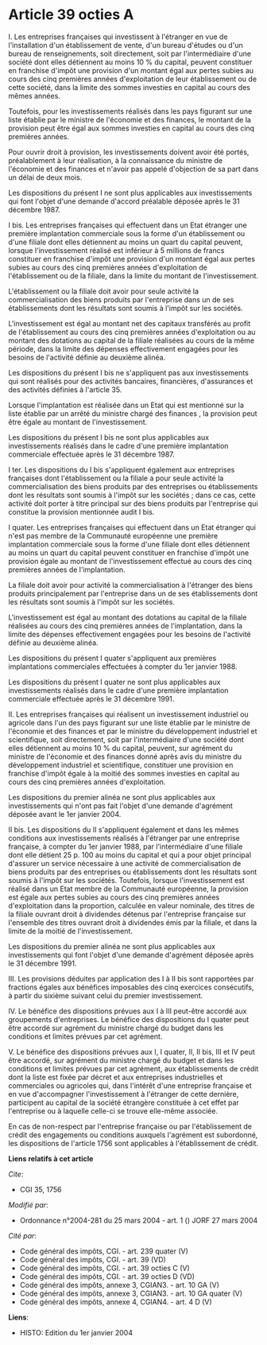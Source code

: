 # Article 39 octies A

I. Les entreprises françaises qui investissent à l'étranger en vue de l'installation d'un établissement de vente, d'un bureau
d'études ou d'un bureau de renseignements, soit directement, soit par l'intermédiaire d'une société dont elles détiennent au
moins 10 % du capital, peuvent constituer en franchise d'impôt une provision d'un montant égal aux pertes subies au cours des
cinq premières années d'exploitation de leur établissement ou de cette société, dans la limite des sommes investies en
capital au cours des mêmes années.

Toutefois, pour les investissements réalisés dans les pays figurant sur une liste établie par le ministre de l'économie et
des finances, le montant de la provision peut être égal aux sommes investies en capital au cours des cinq premières années.

Pour ouvrir droit à provision, les investissements doivent avoir été portés, préalablement à leur réalisation, à la
connaissance du ministre de l'économie et des finances et n'avoir pas appelé d'objection de sa part dans un délai de deux
mois.

Les dispositions du présent I ne sont plus applicables aux investissements qui font l'objet d'une demande d'accord préalable
déposée après le 31 décembre 1987.

I bis. Les entreprises françaises qui effectuent dans un Etat étranger une première implantation commerciale sous la forme
d'un établissement ou d'une filiale dont elles détiennent au moins un quart du capital peuvent, lorsque l'investissement
réalisé est inférieur à 5 millions de francs constituer en franchise d'impôt une provision d'un montant égal aux pertes
subies au cours des cinq premières années d'exploitation de l'établissement ou de la filiale, dans la limite du montant de
l'investissement.

L'établissement ou la filiale doit avoir pour seule activité la commercialisation des biens produits par l'entreprise dans un
de ses établissements dont les résultats sont soumis à l'impôt sur les sociétés.

L'investissement est égal au montant net des capitaux transférés au profit de l'établissement au cours des cinq premières
années d'exploitation ou au montant des dotations au capital de la filiale réalisées au cours de la même période, dans la
limite des dépenses effectivement engagées pour les besoins de l'activité définie au deuxième alinéa.

Les dispositions du présent I bis ne s'appliquent pas aux investissements qui sont réalisés pour des activités bancaires,
financières, d'assurances et des activités définies à l'article 35.

Lorsque l'implantation est réalisée dans un Etat qui est mentionné sur la liste établie par un arrêté du ministre chargé des
finances , la provision peut être égale au montant de l'investissement.

Les dispositions du présent I bis ne sont plus applicables aux investissements réalisés dans le cadre d'une première
implantation commerciale effectuée après le 31 décembre 1987.

I ter. Les dispositions du I bis s'appliquent également aux entreprises françaises dont l'établissement ou la filiale a pour
seule activité la commercialisation des biens produits par des entreprises ou établissements dont les résultats sont soumis à
l'impôt sur les sociétés ; dans ce cas, cette activité doit porter à titre principal sur des biens produits par l'entreprise
qui constitue la provision mentionnée audit I bis.

I quater. Les entreprises françaises qui effectuent dans un Etat étranger qui n'est pas membre de la Communauté européenne
une première implantation commerciale sous la forme d'une filiale dont elles détiennent au moins un quart du capital peuvent
constituer en franchise d'impôt une provision égale au montant de l'investissement effectué au cours des cinq premières
années de l'implantation.

La filiale doit avoir pour activité la commercialisation à l'étranger des biens produits principalement par l'entreprise dans
un de ses établissements dont les  résultats sont soumis à l'impôt sur les sociétés.

L'investissement est égal au montant des dotations au capital de la filiale réalisées au cours des cinq premières années de
l'implantation, dans la limite des dépenses effectivement engagées pour les besoins de l'activité définie au deuxième alinéa.

Les dispositions du présent I quater s'appliquent aux premières implantations commerciales effectuées à compter du 1er
janvier 1988.

Les dispositions du présent I quater ne sont plus applicables aux investissements réalisés dans le cadre d'une première
implantation commerciale effectuée après le 31 décembre 1991.

II. Les entreprises françaises qui réalisent un investissement industriel ou agricole dans l'un des pays figurant sur une
liste établie par le ministre de l'économie et des finances et par le ministre du développement industriel et scientifique,
soit directement, soit par l'intermédiaire d'une société dont elles détiennent au moins 10 % du capital, peuvent, sur
agrément du ministre de l'économie et des finances donné après avis du ministre du développement industriel et scientifique,
constituer une provision en franchise d'impôt égale à la moitié des sommes investies en capital au cours des cinq premières
années d'exploitation.

Les dispositions du premier alinéa ne sont plus applicables aux investissements qui n'ont pas fait l'objet d'une demande
d'agrément déposée avant le 1er janvier 2004.

II bis. Les dispositions du II s'appliquent également et dans les mêmes conditions aux investissements réalisés à l'étranger
par une entreprise française, à compter du 1er janvier 1988, par l'intermédiaire d'une filiale dont elle détient 25 p. 100 au
moins du capital et qui a pour objet principal d'assurer un service nécessaire à une activité de commercialisation de biens
produits par des entreprises ou établissements dont les résultats sont soumis à l'impôt sur les sociétés. Toutefois, lorsque
l'investissement est réalisé dans un Etat membre de la Communauté européenne, la provision est égale aux pertes subies au
cours des cinq premières années d'exploitation dans la proportion, calculée en valeur nominale, des titres de la filiale
ouvrant droit à dividendes détenus par l'entreprise française sur l'ensemble des titres ouvrant droit à dividendes émis par
la filiale, et dans la limite de la moitié de l'investissement.

Les dispositions du premier alinéa ne sont plus applicables aux investissements qui font l'objet d'une demande d'agrément
déposée après le 31 décembre 1991.

III. Les provisions déduites par application des I à II bis sont rapportées par fractions égales aux bénéfices imposables des
cinq exercices consécutifs, à partir du sixième suivant celui du premier investissement.

IV. Le bénéfice des dispositions prévues aux I à III peut-être accordé aux groupements d'entreprises. Le bénéfice des
dispositions du I quater peut être accordé sur agrément du ministre chargé du budget dans les conditions et limites prévues
par cet agrément.

V. Le bénéfice des dispositions prévues aux I, I quater, II, II bis, III et IV peut être accordé, sur agrément du ministre
chargé du budget et dans les conditions et limites prévues par cet agrément, aux établissements de crédit dont la liste est
fixée par décret et aux entreprises industrielles et commerciales ou agricoles qui, dans l'intérêt d'une entreprise française
et en vue d'accompagner l'investissement à l'étranger de cette dernière, participent au capital de la société étrangère
constituée à cet effet par l'entreprise ou à laquelle celle-ci se trouve elle-même associée.

En cas de non-respect par l'entreprise française ou par l'établissement de crédit des engagements ou conditions auxquels
l'agrément est subordonné, les dispositions de l'article 1756 sont applicables à l'établissement de crédit.

**Liens relatifs à cet article**

_Cite_:

  - CGI 35, 1756

_Modifié par_:

  - Ordonnance n°2004-281 du 25 mars 2004 - art. 1 () JORF 27 mars 2004

_Cité par_:

  - Code général des impôts, CGI. - art. 239 quater (V)
  - Code général des impôts, CGI. - art. 39 (VD)
  - Code général des impôts, CGI. - art. 39 octies C (V)
  - Code général des impôts, CGI. - art. 39 octies D (VD)
  - Code général des impôts, annexe 3, CGIAN3. - art. 10 GA (V)
  - Code général des impôts, annexe 3, CGIAN3. - art. 10 GA quater (V)
  - Code général des impôts, annexe 4, CGIAN4. - art. 4 D (V)

**Liens**:

  - HISTO: Edition du 1er janvier 2004
